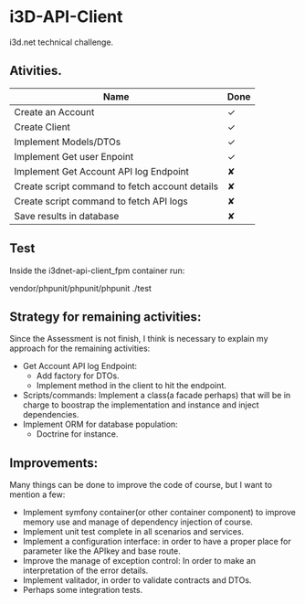 # i3D-API-Client

i3d.net technical challenge.

## Ativities.

| Name         | Done | 
| -----------  | ----------- | 
| Create an Account   | ✓         | 
| Create Client  | ✓         | 
| Implement Models/DTOs | ✓         | 
| Implement Get user Enpoint | ✓         | 
| Implement Get Account API log Endpoint | ✘         | 
| Create script command to fetch account details | ✘        
| Create script command to fetch API logs| ✘         | 
| Save results in database| ✘         | 



## Test

Inside the i3dnet-api-client_fpm container run:

vendor/phpunit/phpunit/phpunit ./test


## Strategy for remaining activities:

Since the Assessment is not finish, I think is necessary to explain my approach for the remaining activities:

-   Get Account API log Endpoint:
    - Add factory for DTOs.
    - Implement method in the client to hit the endpoint.
-   Scripts/commands: Implement a class(a facade perhaps) that will be in charge to boostrap the implementation and instance and inject dependencies.
-   Implement ORM for database population: 
    - Doctrine for instance. 


## Improvements:

Many things can be done to improve the code of course, but I want to mention a few:
- Implement symfony container(or other container component) to improve memory use and manage of dependency injection of course.
- Implement unit test complete in all scenarios and services.
- Implement a configuration interface: in order to have a proper place for parameter like the APIkey and base route. 
- Improve the manage of exception control: In order to make an interpretation of the error details.
- Implement valitador, in order to validate contracts and DTOs.
- Perhaps some integration tests.




